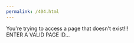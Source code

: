 ```yaml
---
permalink: /404.html
---
```

You're trying to access a page that doesn't exist!!!<br>
ENTER A VALID PAGE ID...
